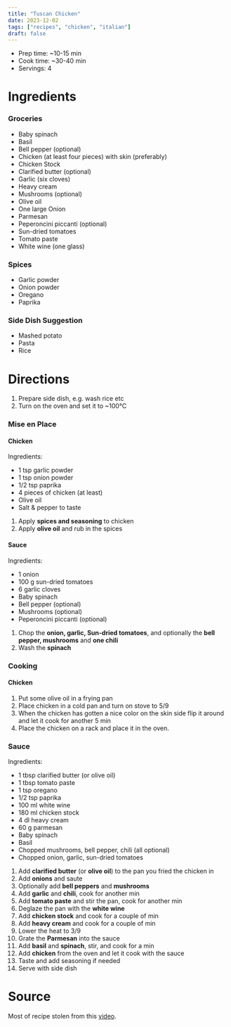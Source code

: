 ```yaml
---
title: "Tuscan Chicken"
date: 2023-12-02
tags: ["recipes", "chicken", "italian"]
draft: false
---
```


- Prep time: ~10-15 min
- Cook time: ~30-40 min
- Servings: 4

# Ingredients

### Groceries

- Baby spinach
- Basil
- Bell pepper (optional)
- Chicken (at least four pieces) with skin (preferably)
- Chicken Stock
- Clarified butter (optional)
- Garlic (six cloves)
- Heavy cream
- Mushrooms (optional)
- Olive oil
- One large Onion
- Parmesan
- Peperoncini piccanti (optional)
- Sun-dried tomatoes
- Tomato paste
- White wine (one glass)

### Spices

- Garlic powder
- Onion powder
- Oregano
- Paprika

### Side Dish Suggestion

- Mashed potato
- Pasta
- Rice

# Directions

1. Prepare side dish, e.g. wash rice etc
2. Turn on the oven and set it to ~100°C

### Mise en Place

#### Chicken

Ingredients:

- 1 tsp garlic powder
- 1 tsp onion powder
- 1/2 tsp paprika
- 4 pieces of chicken (at least)
- Olive oil
- Salt & pepper to taste

1. Apply **spices and seasoning** to chicken
2. Apply **olive oil** and rub in the spices

#### Sauce

Ingredients:

- 1 onion
- 100 g sun-dried tomatoes
- 6 garlic cloves
- Baby spinach
- Bell pepper (optional)
- Mushrooms (optional)
- Peperoncini piccanti (optional)

1. Chop the **onion, garlic, Sun-dried tomatoes**, and optionally the **bell pepper, mushrooms**
   and **one chili**
2. Wash the **spinach**

### Cooking

#### Chicken

1. Put some olive oil in a frying pan
2. Place chicken in a cold pan and turn on stove to 5/9
3. When the chicken has gotten a nice color on the skin side flip it around and let it
   cook for another 5 min
4. Place the chicken on a rack and place it in the oven.

### Sauce

Ingredients:

- 1 tbsp clarified butter (or olive oil)
- 1 tbsp tomato paste
- 1 tsp oregano
- 1/2 tsp paprika
- 100 ml white wine
- 180 ml chicken stock
- 4 dl heavy cream
- 60 g parmesan
- Baby spinach
- Basil
- Chopped mushrooms, bell pepper, chili (all optional)
- Chopped onion, garlic, sun-dried tomatoes

1. Add **clarified butter** (or **olive oil**) to the pan you fried the chicken in
2. Add **onions** and saute
3. Optionally add **bell peppers** and **mushrooms**
4. Add **garlic** and **chili**, cook for another min
5. Add **tomato paste** and stir the pan, cook for another min
6. Deglaze the pan with the **white wine**
7. Add **chicken stock** and cook for a couple of min
8. Add **heavy cream** and cook for a couple of min
9. Lower the heat to 3/9
10. Grate the **Parmesan** into the sauce
11. Add **basil** and **spinach**, stir, and cook for a min
12. Add **chicken** from the oven and let it cook with the sauce
13. Taste and add seasoning if needed
14. Serve with side dish

# Source

Most of recipe stolen from this [video](https://www.youtube.com/watch?v=EXqCHrlw8rw).
